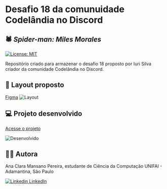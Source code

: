 # Desafio 18 da comunuidade Codelândia no Discord

## 🕷️ _Spider-man: Miles Morales_

[![License: MIT](https://img.shields.io/badge/License-MIT-green.svg)](https://github.com/dev-aclara/SpiderMan-MilesMorales/blob/main/LICENSE)

Repositório criado para armazenar o desafio 18 proposto por Iuri Silva criador da comunidade Codelândia no Discord.

## 🎨 Layout proposto
[Figma](https://www.figma.com/file/Yb9IBH56g7T1hdIyZ3BMNO/Desafios---Codel%C3%A2ndia?node-id=41278%3A752)
![Layout](https://user-images.githubusercontent.com/57874018/147894143-bc228653-71bb-473a-9f82-b9fb8347780b.png)

## 💻  Projeto desenvolvido
[Acesse o projeto](https://spiderman-milesmorales-page.netlify.app)

![Desenvolvido](https://user-images.githubusercontent.com/57874018/147894189-7e95ce6c-acf8-4f6f-bfa6-d21838f27127.png)



## 👩‍💻 Autora

Ana Clara Mansano Pereira, estudante de Ciência da Computação UNIFAI - Adamantina, São Paulo

[![Linkedin](https://i.stack.imgur.com/gVE0j.png) LinkedIn](https://www.linkedin.com/in/ana-clara-mansano-5051011ab/)
&nbsp;
